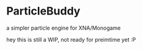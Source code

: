 ParticleBuddy
=============

a simpler particle engine for XNA/Monogame

hey this is still a WIP, not ready for preimtime yet :P